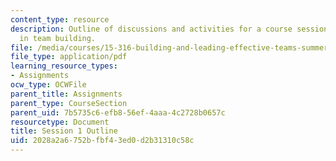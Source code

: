 ```yaml
---
content_type: resource
description: Outline of discussions and activities for a course session on leadership
  in team building.
file: /media/courses/15-316-building-and-leading-effective-teams-summer-2005/2028a2a6752bfbf43ed0d2b31310c58c_1.pdf
file_type: application/pdf
learning_resource_types:
- Assignments
ocw_type: OCWFile
parent_title: Assignments
parent_type: CourseSection
parent_uid: 7b5735c6-efb8-56ef-4aaa-4c2728b0657c
resourcetype: Document
title: Session 1 Outline
uid: 2028a2a6-752b-fbf4-3ed0-d2b31310c58c
---
```

